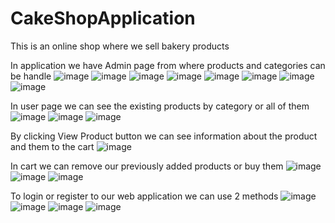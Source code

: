 # CakeShopApplication
This is  an online shop where we sell bakery products

In application we have Admin page from where products and categories can be handle
![image](https://github.com/Yerkyway/CakeShopApplication/assets/143787291/b07c1fe0-b619-4f9f-8bed-7ad7ddf8a2bd)
![image](https://github.com/Yerkyway/CakeShopApplication/assets/143787291/7db050aa-ba08-4eb0-a33b-05f06da53048)
![image](https://github.com/Yerkyway/CakeShopApplication/assets/143787291/d046e4ab-cbd3-47c4-9139-63981b007e7e)
![image](https://github.com/Yerkyway/CakeShopApplication/assets/143787291/c571d741-64e0-4263-9692-55306a2958af)
![image](https://github.com/Yerkyway/CakeShopApplication/assets/143787291/5b15b01a-6dc3-496f-8339-134163443d7f)
![image](https://github.com/Yerkyway/CakeShopApplication/assets/143787291/16bdb2f0-9c33-4bff-ad37-ec59549ae819)
![image](https://github.com/Yerkyway/CakeShopApplication/assets/143787291/5c9099a5-4647-410d-8e17-811f20bf38c1)
![image](https://github.com/Yerkyway/CakeShopApplication/assets/143787291/99f7c577-b075-4afd-a0c5-ba024b62ed13)

In user page we can see the existing products by category or all of them
![image](https://github.com/Yerkyway/CakeShopApplication/assets/143787291/e80b0c31-13ad-4ff3-a296-478aa0dfe43a)
![image](https://github.com/Yerkyway/CakeShopApplication/assets/143787291/fc88cd5c-ed2c-4329-8daf-9d0849b63946)
![image](https://github.com/Yerkyway/CakeShopApplication/assets/143787291/2a9f4d6b-a303-4fe9-ab37-f89430bc90f5)


By clicking View Product button we can see information about the product and them to the cart
![image](https://github.com/Yerkyway/CakeShopApplication/assets/143787291/6277dba9-2909-411d-87c9-59435185398c)

In cart we can remove our previously added products or buy them
![image](https://github.com/Yerkyway/CakeShopApplication/assets/143787291/a8e8cfa5-5899-4d3e-841d-c3cf2e4758eb)
![image](https://github.com/Yerkyway/CakeShopApplication/assets/143787291/b79c8697-ac12-4e2b-9e65-e78cb093ce48)
![image](https://github.com/Yerkyway/CakeShopApplication/assets/143787291/44cfd285-c0ed-47e6-bf08-23294ff307d6)

To login or register to our web application we can use 2 methods
![image](https://github.com/Yerkyway/CakeShopApplication/assets/143787291/84ba221f-79fd-422e-a18a-61be967fd8dc)
![image](https://github.com/Yerkyway/CakeShopApplication/assets/143787291/c7770b3e-ff00-4f08-ba38-a9384d8d387c)
![image](https://github.com/Yerkyway/CakeShopApplication/assets/143787291/a31729fb-434f-44e7-a1f0-dc5ded4b6099)
![image](https://github.com/Yerkyway/CakeShopApplication/assets/143787291/6f38d4ee-8aaa-4461-a5f9-8bf46444cf6c)
